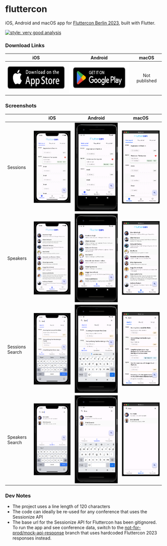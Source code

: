 # fluttercon

iOS, Android and macOS app for [Fluttercon Berlin 2023](https://fluttercon.dev), built with Flutter.

[![style: very good analysis](https://img.shields.io/badge/style-very_good_analysis-B22C89.svg)](https://pub.dev/packages/very_good_analysis)

### Download Links

| iOS | Android | macOS |
|:--:|:--:|:--:|
|[<img src="store-badges/appstore.png" height=75 width=250 />](https://apps.apple.com/us/app/fluttercon-berlin-2023/id6450055384)|[<img src="store-badges/playstore.png" height=100 width=250 />](https://play.google.com/store/apps/details?id=com.rohantaneja.fluttercon)|Not published|

### Screenshots

|                 | iOS                                                         | Android                                                             | macOS                                                           |
|-----------------|-------------------------------------------------------------|---------------------------------------------------------------------|-----------------------------------------------------------------|
| Sessions        | ![Sessions iOS](screenshots/sessions-ios.png)               | ![Sessions Android](screenshots/sessions-android.png)               | ![Sessions macOS](screenshots/sessions-macos.png)               |
| Speakers        | ![Speakers iOS](screenshots/speakers-ios.png)               | ![Speakers Android](screenshots/speakers-android.png)               | ![Speakers macOS](screenshots/speakers-macos.png)               |
| Sessions Search | ![Sessions Search iOS](screenshots/sessions-search-ios.png) | ![Sessions Search Android](screenshots/sessions-search-android.png) | ![Sessions Search macOS](screenshots/sessions-search-macos.png) |
| Speakers Search | ![Speakers Search iOS](screenshots/speakers-search-ios.png) | ![Speakers Search Android](screenshots/speakers-search-android.png) | ![Speakers Search macOS](screenshots/speakers-search-macos.png) |

### Dev Notes

- The project uses a line length of 120 characters
- The code can ideally be re-used for any conference that uses the Sessionize API
- The base url for the Sessionize API for Fluttercon has been gitignored. To run the app and see conference data, switch
  to the [not-for-prod/mock-api-response](https://github.com/rohan20/fluttercon/tree/not-for-prod/mock-api-response)
  branch that uses hardcoded Fluttercon 2023 responses instead.
